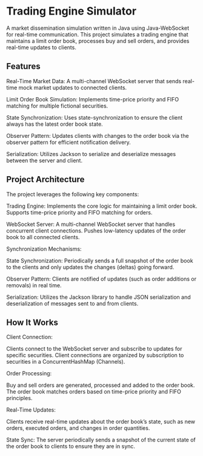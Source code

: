 # Trading Engine Simulator
A market dissemination simulation written in Java using Java-WebSocket for real-time communication. This project simulates a trading engine that maintains a limit order book, processes buy and sell orders, and provides real-time updates to clients.

## Features
Real-Time Market Data: A multi-channel WebSocket server that sends real-time mock market updates to connected clients.

Limit Order Book Simulation: Implements time-price priority and FIFO matching for multiple fictional securities.

State Synchronization: Uses state-synchronization to ensure the client always has the latest order book state.

Observer Pattern: Updates clients with changes to the order book via the observer pattern for efficient notification delivery.

Serialization: Utilizes Jackson to serialize and deserialize messages between the server and client.

## Project Architecture
The project leverages the following key components:

Trading Engine: Implements the core logic for maintaining a limit order book.
Supports time-price priority and FIFO matching for orders.

WebSocket Server: A multi-channel WebSocket server that handles concurrent client connections.
Pushes low-latency updates of the order book to all connected clients.

Synchronization Mechanisms:

State Synchronization: Periodically sends a full snapshot of the order book to the clients and only updates the changes (deltas) going forward.

Observer Pattern: Clients are notified of updates (such as order additions or removals) in real time.

Serialization: Utilizes the Jackson library to handle JSON serialization and deserialization of messages sent to and from clients.

## How It Works
Client Connection:

Clients connect to the WebSocket server and subscribe to updates for specific securities. Client connections are organized by subscription to securities in a ConcurrentHashMap (Channels).

Order Processing:

Buy and sell orders are generated, processed and added to the order book.
The order book matches orders based on time-price priority and FIFO principles.

Real-Time Updates:

Clients receive real-time updates about the order book’s state, such as new orders, executed orders, and changes in order quantities.

State Sync: The server periodically sends a snapshot of the current state of the order book to clients to ensure they are in sync.

